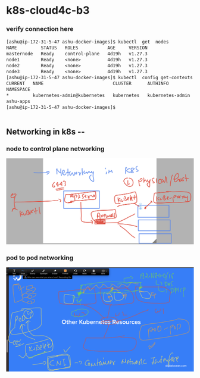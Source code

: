 # k8s-cloud4c-b3

### verify connection here

```
[ashu@ip-172-31-5-47 ashu-docker-images]$ kubectl  get  nodes
NAME         STATUS   ROLES           AGE     VERSION
masternode   Ready    control-plane   4d19h   v1.27.3
node1        Ready    <none>          4d19h   v1.27.3
node2        Ready    <none>          4d19h   v1.27.3
node3        Ready    <none>          4d19h   v1.27.3
[ashu@ip-172-31-5-47 ashu-docker-images]$ kubectl  config get-contexts 
CURRENT   NAME                          CLUSTER      AUTHINFO           NAMESPACE
*         kubernetes-admin@kubernetes   kubernetes   kubernetes-admin   ashu-apps
[ashu@ip-172-31-5-47 ashu-docker-images]$ 


```

## Networking in k8s -- 

### node to control plane networking 

<img src="nod1.png">

### pod to pod networking 

<img src="net1.png">


